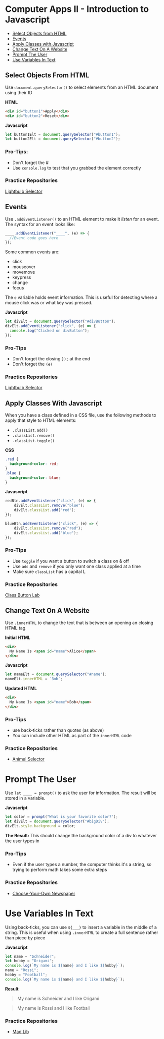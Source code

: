 # Computer Apps II - Introduction to Javascript

- [Select Objects from HTML](#select-objects-from-html)
- [Events](#events)
- [Apply Classes with Javascript](#apply-classes-with-javascript)
- [Change Text On A Website](#change-text-on-a-website)
- [Prompt The User](#prompt-the-user)
- [Use Variables In Text](#use-variables-in-text)

## Select Objects From HTML

Use `document.querySelector()` to select elements from an HTML document using their ID

**HTML**
```html
<div id="button1">Apply</div>
<div id="button2">Reset</div>
```

**Javascript**
```javascript
let button1Elt = document.querySelector("#button1");
let button2Elt = document.querySelector("#button2");
```

### Pro-Tips:

- Don't forget the #
- Use `console.log` to test that you grabbed the element correctly

### Practice Repositories

[Lightbulb Selector](https://github.com/upperlinecode/lightbulb-selector-template)

## Events

Use `.addEventListener()` to an HTML element to make it _listen_ for an event. The syntax for an event looks like:
```javascript
____.addEventListener("____", (e) => {
  //Event code goes here
});
```
Some common events are:

- click
- mouseover
- movemove
- keypress
- change
- focus

The `e` variable holds event information. This is useful for detecting where a mouse click was or what key was pressed.

**Javascript**
```javascript
let divElt = document.querySelector("#divButton");
divElt.addEventListener("click", (e) => {
  console.log("Clicked on divButton");
});
```

### Pro-Tips

- Don't forget the closing `});` at the end
- Don't forget the `(e)`

### Practice Repositories

[Lightbulb Selector](https://github.com/upperlinecode/lightbulb-selector-template)

## Apply Classes With Javascript

When you have a class defined in a CSS file, use the following methods to apply that style to HTML elements:

- `.classList.add()`
- `.classList.remove()`
- `.classList.toggle()`

**CSS**
```CSS
.red {
  background-color: red;
}
.blue {
  background-color: blue;
}
```

**Javascript**
```javascript
redBtn.addEventListener("click", (e) => {
    divElt.classList.remove("blue");
    divElt.classList.add("red");
});

blueBtn.addEventListener("click", (e) => {
    divElt.classList.remove("red");
    divElt.classList.add("blue");
});
```

### Pro-Tips
- Use `toggle` if you want a button to switch a class on & off
- Use `add` and `remove` if you only want one class applied at a time
- Make sure `classList` has a capital L

### Practice Repositories

[Class Button Lab](https://github.com/upperlinecode/class-button-js-lab)

## Change Text On A Website

Use `.innerHTML` to change the text that is between an opening an closing HTML tag.

**Initial HTML**

```HTML
<div>
  My Name Is <span id="name">Alice</span>
</div>
```

**Javascript**
```javascript
let nameElt = document.querySelector("#name");
nameElt.innerHTML = `Bob`;
```

**Updated HTML**
```HTML
<div>
  My Name Is <span id="name">Bob</span>
</div>
```

### Pro-Tips
- use back-ticks rather than quotes (as above)
- You can include other HTML as part of the `innerHTML` code

### Practice Repositories
- [Animal Selector](https://github.com/dschneideramphi/ahs-animal-selector)

# Prompt The User

Use `let ____ = prompt()` to ask the user for information. The result will be stored in a variable.

**Javascript**

```javascript
let color = prompt("What is your favorite color?");
let divElt = document.querySelector("#bigDiv");
divElt.style.background = color;
```

**The Result:** This should change the background color of a div to whatever the user types in

### Pro-Tips

- Even if the user types a number, the computer thinks it's a string, so trying to perform math takes some extra steps

### Practice Repositories

- [Choose-Your-Own Newspaper](https://github.com/dschneideramphi/ahs-design-newspaper)

# Use Variables In Text

Using back-ticks, you can use `${___}` to insert a variable in the middle of a string. This is useful when using `.innerHTML` to create a full sentence rather than piece by piece

**Javascript**
```javascript
let name = "Schneider";
let hobby = "Origami";
console.log(`My name is ${name} and I like ${hobby}`);
name = "Rossi";
hobby = "Football";
console.log(`My name is ${name} and I like ${hobby}`);
```

**Result**
> My name is Schneider and I like Origami

> My name is Rossi and I like Football

### Practice Repositories

- [Mad Lib](https://github.com/dschneideramphi/ahs-mad-lib)
